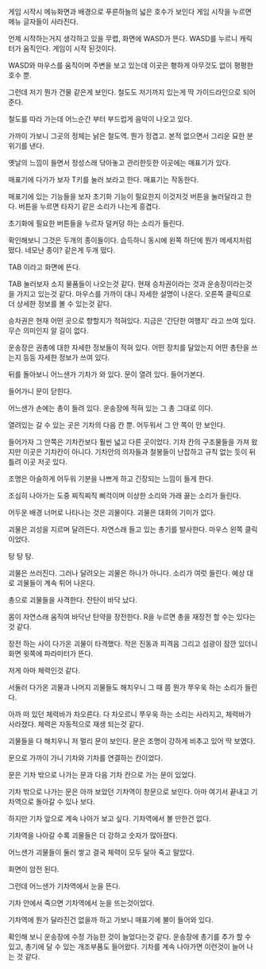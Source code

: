 게임 시작시 메뉴화면과 배경으로 푸른하늘의 넓은 호수가 보인다
게임 시작을 누르면 메뉴 글자들이 사라진다.

언제 시작하는거지 생각하고 있을 무렵, 화면에 WASD가 뜬다.
WASD를 누르니 캐릭터가 움직인다. 게임이 시작 된것이다.

WASD와 마우스를 움직이며 주변을 보고 있는데 이곳은 횅하게 아무것도 없이 평평한 호수 뿐.

그런데 저기 뭔가 건물 같은게 보인다. 철도도 저기까지 있는게 딱 가이드라인으로 되어준다.

철도를 따라 가는데 어느순간 부터 부드럽게 음악이 나오고 있다.


가까이 가보니 그곳의 정체는 낡은 철도역.
뭔가 정겹고. 본적 없으면서 그리운 묘한 분위기를 낸다.

옛날의 느낌이 들면서 정성스래 닦아놓고 관리한듯한 이곳에는 매표기가 있다.

매표기에 다가가 보자 T키를 눌러 보라고 한다. 매표기는 작동한다. 

매표기에 있는 기능들을 보자 초기화 기능이 필요한지 이것저것 버튼을 눌러달라고 한다.
버튼을 누르면 타자기 같은 소리가 나는게 흥겹다.

초기화에 필요한 버튼들을 누르자 덜커덩 하는 소리가 들린다.

확인해보니 그것은 두개의 종이들이다.
습득하니 동시에 왼쪽 하단에 뭔가 메세지처럼 떴다.
네모난 종이? 같은게 두개 떴다.

TAB 이라고 화면에 뜬다.

TAB 눌러보자 소지 물품들이 나오는것 같다. 현재 승차권이라는 것과 운송장이라는것을 가지고 있는것 같다.
마우스를 가까이 대니 자세한 설명이 나온다.
오른쪽 클릭으로 더 상세한 정보를 볼 수 있는것 같다.

승차권은 현재 어떤 곳으로 향할지가 적혀있다.
지금은 '간단한 여행지' 라고 쓰여 있다.
무슨 의미인지 알 길이 없다.

운송장은 권총에 대한 자세한 정보들이 적혀 있다. 어떤 장치를 달았는지 어떤 총탄을 쓰는지 등등 자세한 정보가 쓰여 있다.

뒤를 돌아보니 어느샌가 기차가 와 있다.
문이 열려 있다. 들어가본다.

들어가니 문이 닫힌다.

어느샌가 손에는 총이 들려 있다. 운송장에 적혀 있는 그 총 그대로 이다.

열려있는 갈 수 있는 곳은 기차의 다음 칸 뿐.
어두워서 그 안 쪽이 안 보인다.

들어가자 그 안쪽은 기차칸보다 훨씬 넓고 다른 곳이었다.
기차 칸의 구조물들을 가져 왔지만 이곳은 기차칸이 아니다.
기차안의 의자들과 철봉들이 난잡하고 규칙 없는 듯이 뒤틀려 이곳 저곳 있다.

조명은 아슬하게 어두워 기분을 나쁘게 하고 긴장되는 느낌이 들게 한다.

조심히 나아가는 도중 찌직찌직 삐걱이며 이상한 소리와 가래 끓는 소리가 들린다.

어두운 배경 너머로 나타나는 것은 괴물이다. 괴물은 대화의 기미가 없다.

괴물은 괴성을 지르며 달려든다. 자연스래 들고 있는 총기를 발사한다. 마우스 왼쪽 클릭이었다.

탕 탕 탕.

괴물은 쓰러진다. 그러나 달려오는 괴물은 하나가 아니다. 소리가 여럿 들린다.
예상 대로 괴물들이 계속 튀어 나온다.

총으로 괴물들을 사격한다. 잔탄이 바닥 났다.

몸이 자연스래 움직여 바닥난 탄약을 장전한다. R을 누르면 총을 재장전 할 수는 있다는것 같다.

장전 하는 사이 다가온 괴물이 타격했다. 작은 진동과 피격음 그리고 섬광이 잠깐 있더니 화면 윗쪽에 파라미터가 뜬다.

저게 아마 체력인것 같다.

서둘러 다가온 괴물과 나머지 괴물들도 해치우니 그 때 쯤 뭔가 쭈우욱 하는 소리가 들린다.

아까 떠 있던 체력바가 차오른다. 다 차오르니 쭈우욱 하는 소리는 사라지고, 체력바가 사라졌다.
체력은 자동적으로 재생 되는것 같다.

괴물들을 다 해치우니 저 멀리 문이 보인다. 문은 조명이 강하게 비추고 있어 딱 보였다.

문으로 가까이 가니 기차와 기차를 연결하는 칸이었다.

문은 기차 밖으로 나가는 문과 다음 기차 칸으로 가는 문이 있었다.

기차 밖으로 나가는 문은 아까 보았던 기차역이 창문으로 보인다. 아마 여기서 끝내고 기차역으로 돌아갈 수 있나 보다.

하지만 기차 앞으로 계속 나아가 보고 싶다. 기차역에서 볼 만한건 없다.




기차역을 나아갈 수록 괴물들은 더 강하고 숫자가 많아졌다.

어느샌가 괴물들이 둘러 쌓고 결국 체력이 모두 달아 죽고 말았다.

화면이 암전 된다.



그런데 어느샌가 기차역에서 눈을 뜬다.

기차 안에서 죽으면 기차역에서 눈을 뜨는것이었다.

기차역에 뭔가 달라진건 없을까 하고 가보니 매표기에 불이 들어와 있다.

확인해 보니 운송장에 수정 가능한 것이 늘었다는것 같다.
운송장에 총기를 추가 할 수 있고, 총기에 달 수 있는 개조부품도 들어왔다.
기차를 계속 나아가면 이런것이 늘어 나는 것 같다.
